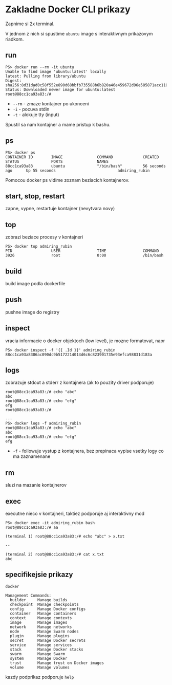 # Zakladne Docker CLI prikazy

Zapnime si 2x terminal.

V jednom z nich si spustime `ubuntu` image s interaktivnym prikazovym riadkom.

## run

```
PS> docker run --rm -it ubuntu
Unable to find image 'ubuntu:latest' locally
latest: Pulling from library/ubuntu
Digest: sha256:8d31dad0c58f552e890d68bbfb735588b6b820a46e459672d96e585871acc110
Status: Downloaded newer image for ubuntu:latest
root@88cc1ca93a83:/#
```

- `--rm` - zmaze kontajner po ukonceni
- `-i` - pocuva stdin
- `-t` - alokuje tty (input)

Spustil sa nam kontajner a mame pristup k bashu.

## ps

```
PS> docker ps
CONTAINER ID        IMAGE               COMMAND             CREATED             STATUS              PORTS               NAMES
88cc1ca93a83        ubuntu              "/bin/bash"         56 seconds ago      Up 55 seconds                           admiring_rubin
```
Pomocou docker ps vidime zoznam beziacich kontajnerov.

## start, stop, restart

zapne, vypne, restartuje kontajner (nevytvara novy)

## top
zobrazi beziace procesy v kontajneri

```
PS> docker top admiring_rubin
PID                 USER                TIME                COMMAND
3926                root                0:00                /bin/bash
```

## build
build image podla dockerfile

## push
pushne image do registry

## inspect
vracia informacie o docker objektoch (low level), je mozne formatovat, napr 
```
PS> docker inspect -f '{{ .Id }}' admiring_rubin
88cc1ca93a8386ac090dc9b5172214014d6c6c823901735e93efca98831d183a
```

## logs
zobrazuje stdout a stderr z kontajnera (ak to pouzity driver podporuje)

```
root@88cc1ca93a83:/# echo "abc"
abc
root@88cc1ca93a83:/# echo "efg"
efg
root@88cc1ca93a83:/#

---
PS> docker logs -f admiring_rubin
root@88cc1ca93a83:/# echo "abc"
abc
root@88cc1ca93a83:/# echo "efg"
efg
```

- `-f` - followuje vystup z kontajnera, bez prepinaca vypise vsetky logy co ma zaznamenane

## rm

sluzi na mazanie kontajnerov

## exec

executne nieco v kontajneri, taktiez podporuje aj interaktivny mod

```
PS> docker exec -it admiring_rubin bash
root@88cc1ca93a83:/# aa
```

```
(terminal 1) root@88cc1ca93a83:/# echo "abc" > x.txt

--

(terminal 2) root@88cc1ca93a83:/# cat x.txt
abc
```


## specifikejsie prikazy
`docker` <management-command>
```
Management Commands:
  builder     Manage builds
  checkpoint  Manage checkpoints
  config      Manage Docker configs
  container   Manage containers
  context     Manage contexts
  image       Manage images
  network     Manage networks
  node        Manage Swarm nodes
  plugin      Manage plugins
  secret      Manage Docker secrets
  service     Manage services
  stack       Manage Docker stacks
  swarm       Manage Swarm
  system      Manage Docker
  trust       Manage trust on Docker images
  volume      Manage volumes
```

kazdy podprikaz podporuje `help`